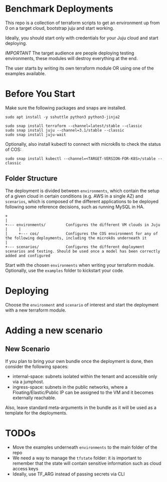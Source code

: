 # Benchmark Deployments

This repo is a collection of terraform scripts to get an environment up from 0 on a target cloud, bootstrap juju and start working.

Ideally, you should start only with credentials for your Juju cloud and start deploying.

*IMPORTANT* The target audience are people deploying testing environments, these modules will destroy everything at the end.

The user starts by writing its own terraform module OR using one of the examples available.

# Before You Start

Make sure the following packages and snaps are installed.

```
sudo apt install -y sshuttle python3 python3-jinja2
```

```
sudo snap install terraform --channel=latest/stable --classic
sudo snap install juju --channel=3.1/stable --classic
sudo snap install juju-wait
```

Optionally, also install kubectl to connect with microk8s to check the status of COS:
```
sudo snap install kubectl --channel=<TARGET-VERSION-FOR-K8S>/stable --classic
```

## Folder Structure

The deployment is divided between `environments`, which contain the setup of a given cloud in certain conditions (e.g. AWS in a single AZ) and `scenarios`, which is composed of the different applications to be deployed following some reference decisions, such as running MySQL in HA.

```
+
|
+--- environments/         Configures the different VM clouds in Juju
|     |
|     +--- cos/            Configures the COS environment for any of the following deployments, including the microk8s underneath it
|
+--- scenarios/            Configures the different deployment scenarios and testing. Should be used once a model has been correctly added and configured
```

Start with the chosen `environments` when writing your terraform module. Optionally, use the `examples` folder to kickstart your code.

# Deploying

Choose the `environment` and `scenario` of interest and start the deployment with a new terraform module.

# Adding a new scenario

## New Scenario

If you plan to bring your own bundle once the deployment is done, then consider the following spaces:
* internal-space: subnets isolated within the tenant and accessible only via a jumphost.
* ingress-space:  subnets in the public networks, where a Floating/Elastic/Public IP can be assigned to the VM and it becomes externally reachable.

Also, leave standard meta-arguments in the bundle as it will be used as a template for the deployments.

# TODOs

* Move the examples underneath `environments` to the main folder of the repo
* We need a way to manage the `tfstate` folder: it is important to remember that the state will contain sensitive information such as cloud access keys
* Ideally, use TF_ARG instead of passing secrets via CLI
